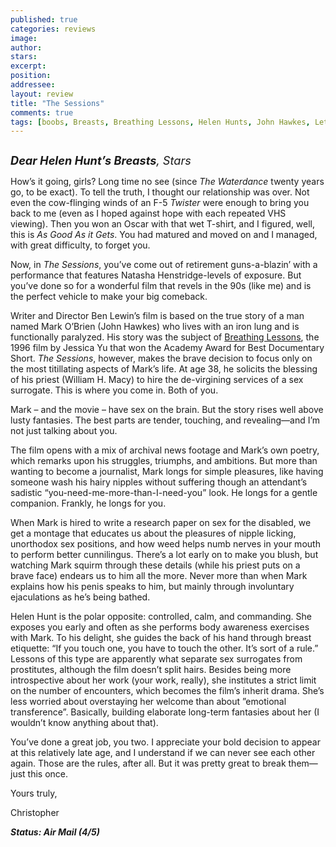 ```yaml
---
published: true
categories: reviews
image:
author: 
stars: 
excerpt: 
position: 
addressee: 
layout: review
title: "The Sessions"
comments: true
tags: [boobs, Breasts, Breathing Lessons, Helen Hunts, John Hawkes, Letters, naked, nipple, nude, Oscar, The Sessions, tits]
---
```

<div><p><strong><span class="full-image-block ssNonEditable"><span><a href="/letters/2012/11/23/the-sessions.html"><img src="http://static.squarespace.com/static/5005f6bcc4aa41161b33e89e/5329cf1fe4b07c068ebf74de/5329cf1fe4b07c068ebf773b/1353730945143/The%20Sessions2.jpg" alt="" /></a></span></span></strong></p>
<p><em><span style="font-size:130%;"><strong>Dear Helen Hunt&rsquo;s Breasts</strong>, Stars</span></em></p>
<p>How&rsquo;s it going, girls? Long time no see (since <em>The Waterdance </em>twenty years go, to be exact). To tell the truth, I thought our relationship was over. Not even the cow-flinging winds of an F-5 <em>Twister </em>were enough to bring you back to me (even as I hoped against hope with each repeated VHS viewing). Then you won an Oscar with that wet T-shirt, and I figured, well, this is <em>As Good As it Gets</em>. You had matured and moved on and I managed, with great difficulty, to forget you.</p>
<p>Now, in <em>The Sessions</em>, you&rsquo;ve come out of retirement guns-a-blazin&rsquo; with a performance that features Natasha Henstridge-levels of exposure.  But you&rsquo;ve done so for a wonderful film that revels in the 90s (like me) and is the perfect vehicle to make your big comeback.</p>
<p>Writer and Director Ben Lewin&rsquo;s film is based on the true story of a man named Mark O&rsquo;Brien (John Hawkes) who lives with an iron lung and is functionally paralyzed. His story was the subject of <a href="http://www.snagfilms.com/films/title/breathing_lessons">Breathing Lessons</a>, the 1996 film by Jessica Yu that won the Academy Award for Best Documentary Short. <em>The Sessions</em>, however, makes the brave decision to focus only on the most titillating aspects of Mark&rsquo;s life. At age 38, he solicits the blessing of his priest (William H. Macy) to hire the de-virgining services of a sex surrogate. This is where you come in. Both of you.</p>
<p>Mark &ndash; and the movie &ndash; have sex on the brain. But the story rises well above lusty fantasies. The best parts are tender, touching, and revealing&mdash;and I&rsquo;m not just talking about you.</p>
<p>The film opens with a mix of archival news footage and Mark&rsquo;s own poetry, which remarks upon his struggles, triumphs, and ambitions. But more than wanting to become a journalist, Mark longs for simple pleasures, like having someone wash his hairy nipples without suffering though an attendant&rsquo;s sadistic &ldquo;you-need-me-more-than-I-need-you&rdquo; look. He longs for a gentle companion. Frankly, he longs for you.</p>
<p>When Mark is hired to write a research paper on sex for the disabled, we get a montage that educates us about the pleasures of nipple licking, unorthodox sex positions, and how weed helps numb nerves in your mouth to perform better cunnilingus. There&rsquo;s a lot early on to make you blush, but watching Mark squirm through these details (while his priest puts on a brave face) endears us to him all the more. Never more than when Mark explains how his penis speaks to him, but mainly through involuntary ejaculations as he&rsquo;s being bathed.</p>
<p>Helen Hunt is the polar opposite: controlled, calm, and commanding. She exposes you early and often as she performs body awareness exercises with Mark.  To his delight, she guides the back of his hand through breast etiquette: &ldquo;If you touch one, you have to touch the other. It&rsquo;s sort of a rule.&rdquo; Lessons of this type are apparently what separate sex surrogates from prostitutes, although the film doesn&rsquo;t split hairs. Besides being more introspective about her work (your work, really), she institutes a strict limit on the number of encounters, which becomes the film&rsquo;s inherit drama. She&rsquo;s less worried about overstaying her welcome than  about &rdquo;emotional transference&rdquo;. Basically, building elaborate long-term fantasies about her (I wouldn&rsquo;t know anything about that).</p>
<p>You&rsquo;ve done a great job, you two. I appreciate your bold decision to appear at this relatively late age, and I understand if we can never see each other again. Those are the rules, after all. But it was pretty great to break them&mdash;just this once.</p>
<p>Yours truly,</p>
<p>Christopher</p>
<p><strong><em>Status: Air Mail (4/5)</em></strong></p></div>
